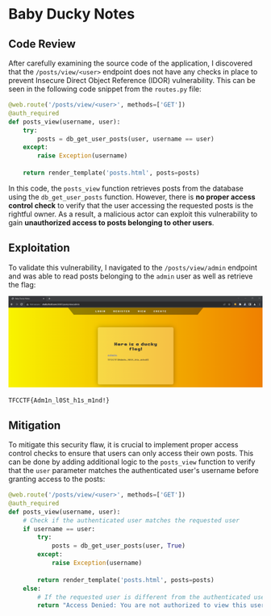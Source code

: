 # Baby Ducky Notes

## Code Review

After carefully examining the source code of the application, I discovered that the `/posts/view/<user>` endpoint does not have any checks in place to prevent Insecure Direct Object Reference (IDOR) vulnerability. This can be seen in the following code snippet from the `routes.py` file:

```python
@web.route('/posts/view/<user>', methods=['GET'])
@auth_required
def posts_view(username, user):
    try:
        posts = db_get_user_posts(user, username == user)
    except:
        raise Exception(username)

    return render_template('posts.html', posts=posts)
```

In this code, the `posts_view` function retrieves posts from the database using the `db_get_user_posts` function. However, there is **no proper access control check** to verify that the user accessing the requested posts is the rightful owner. As a result, a malicious actor can exploit this vulnerability to gain **unauthorized access to posts belonging to other users**.

## Exploitation

To validate this vulnerability, I navigated to the `/posts/view/admin` endpoint and was able to read posts belonging to the `admin` user as well as retrieve the flag:

![ducky_flag_1](attachments/ducky_flag_1.png)

```
TFCCTF{Adm1n_l0St_h1s_m1nd!}
```

## Mitigation

To mitigate this security flaw, it is crucial to implement proper access control checks to ensure that users can only access their own posts. This can be done by adding additional logic to the `posts_view` function to verify that the `user` parameter matches the authenticated user's username before granting access to the posts:

```python
@web.route('/posts/view/<user>', methods=['GET'])
@auth_required
def posts_view(username, user):
    # Check if the authenticated user matches the requested user
    if username == user:
        try:
            posts = db_get_user_posts(user, True)
        except:
            raise Exception(username)

        return render_template('posts.html', posts=posts)
    else:
        # If the requested user is different from the authenticated user, deny access
        return "Access Denied: You are not authorized to view this user's posts.", 403
```

